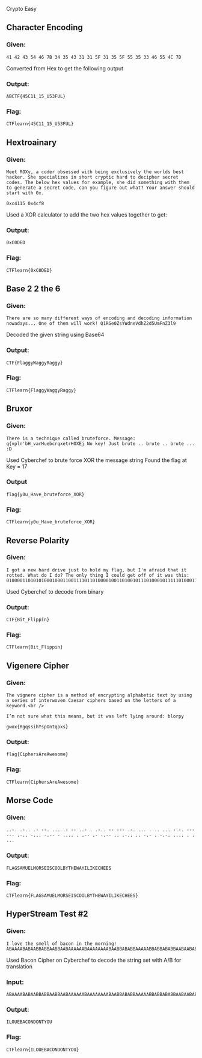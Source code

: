 Crypto Easy

## Character Encoding
### Given:
``` 
41 42 43 54 46 7B 34 35 43 31 31 5F 31 35 5F 55 35 33 46 55 4C 7D
```

Converted from Hex to get the following output
### Output:
```
ABCTF{45C11_15_U53FUL}
```
### Flag:
```
CTFlearn{45C11_15_U53FUL}
```

## Hextroainary
### Given:
``` 
Meet ROXy, a coder obsessed with being exclusively the worlds best hacker. She specializes in short cryptic hard to decipher secret codes. The below hex values for example, she did something with them to generate a secret code, can you figure out what? Your answer should start with 0x.

0xc4115 0x4cf8
```
Used a XOR calculator to add the two hex values together to get:
### Output:
``` 0xC0DED ```

### Flag:
```
CTFlearn{0xC0DED}
```

## Base 2 2 the 6
### Given:
```
There are so many different ways of encoding and decoding information nowadays... One of them will work! Q1RGe0ZsYWdneVdhZ2d5UmFnZ3l9
```
Decoded the given string using Base64 
### Output:
```
CTF{FlaggyWaggyRaggy}
```
### Flag:
``` 
CTFlearn{FlaggyWaggyRaggy}
```

## Bruxor
### Given:
```
There is a technique called bruteforce. Message: q{vpln'bH_varHuebcrqxetrHOXEj No key! Just brute .. brute .. brute ... :D
```
Used Cyberchef to brute force XOR the message string
Found the flag at Key = 17
### Output 
```
flag{y0u_Have_bruteforce_XOR}
```
### Flag:
``` 
CTFlearn{y0u_Have_bruteforce_XOR}
```

## Reverse Polarity
### Given:
```
I got a new hard drive just to hold my flag, but I'm afraid that it rotted. What do I do? The only thing I could get off of it was this: 01000011010101000100011001111011010000100110100101110100010111110100011001101100011010010111000001110000011010010110111001111101
```

Used Cyberchef to decode from binary
### Output:
```
CTF{Bit_Flippin}
```
### Flag:
``` 
CTFlearn{Bit_Flippin}
```

## Vigenere Cipher
### Given:
```
The vignere cipher is a method of encrypting alphabetic text by using a series of interwoven Caesar ciphers based on the letters of a keyword.<br />

I’m not sure what this means, but it was left lying around: blorpy

gwox{RgqssihYspOntqpxs}

```
### Output:
``` 
flag{CiphersAreAwesome}
```
### Flag:
``` 
CTFlearn{CiphersAreAwesome}
```


## Morse Code 
### Given:
```
..-. .-.. .- --. ... .- -- ..- . .-.. -- --- .-. ... . .. ... -.-. --- --- .-.. -... -.-- - .... . .-- .- -.-- .. .-.. .. -.- . -.-. .... . . ...
```
### Output:
``` 
FLAGSAMUELMORSEISCOOLBYTHEWAYILIKECHEES
```
### Flag:
``` 
CTFlearn{FLAGSAMUELMORSEISCOOLBYTHEWAYILIKECHEES}
```

## HyperStream Test #2
### Given:
```
I love the smell of bacon in the morning! ABAAAABABAABBABBAABBAABAAAAAABAAAAAAAABAABBABABBAAAAABBABBABABBAABAABABABBAABBABBAABB
```
Used Bacon Cipher on Cyberchef to decode the string set with A/B for translation
### Input:
```
ABAAAABABAABBABBAABBAABAAAAAABAAAAAAAABAABBABABBAAAAABBABBABABBAABAABABABBAABBABBAABB
```
### Output:
``` 
ILOUEBACONDONTYOU
```
### Flag:
``` 
CTFlearn{ILOUEBACONDONTYOU}
```

















